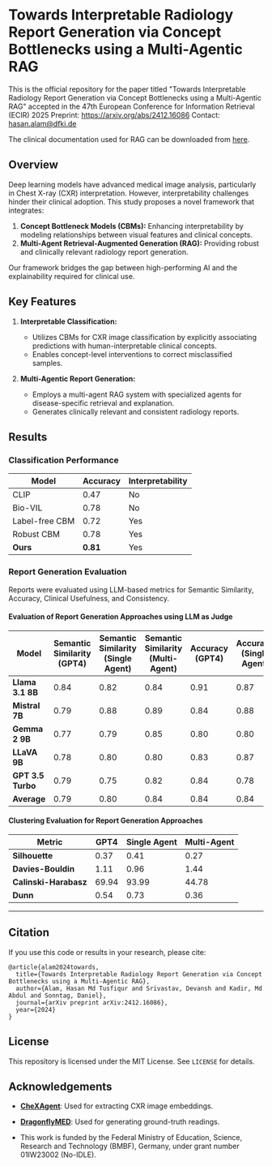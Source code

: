 
# Towards Interpretable Radiology Report Generation via Concept Bottlenecks using a Multi-Agentic RAG

This is the official repository for the paper titled "Towards Interpretable Radiology Report Generation via Concept Bottlenecks using a Multi-Agentic RAG" accepted in the 47th European Conference for Information Retrieval (ECIR) 2025 
Preprint: https://arxiv.org/abs/2412.16086
Contact: hasan.alam@dfki.de

The clinical documentation used for RAG can be downloaded from [here](https://drive.google.com/file/d/1w8aGQQoa6UKqDO260A-5-bMUuxYZ0F5D/view?usp=sharing).

## Overview

Deep learning models have advanced medical image analysis, particularly in Chest X-ray (CXR) interpretation. However, interpretability challenges hinder their clinical adoption. This study proposes a novel framework that integrates:

1. **Concept Bottleneck Models (CBMs):** Enhancing interpretability by modeling relationships between visual features and clinical concepts.
2. **Multi-Agent Retrieval-Augmented Generation (RAG):** Providing robust and clinically relevant radiology report generation.

Our framework bridges the gap between high-performing AI and the explainability required for clinical use.


## Key Features

1. **Interpretable Classification:**
   - Utilizes CBMs for CXR image classification by explicitly associating predictions with human-interpretable clinical concepts.
   - Enables concept-level interventions to correct misclassified samples.

2. **Multi-Agentic Report Generation:**
   - Employs a multi-agent RAG system with specialized agents for disease-specific retrieval and explanation.
   - Generates clinically relevant and consistent radiology reports.

## Results

### Classification Performance
| Model                     | Accuracy | Interpretability |
|---------------------------|----------|------------------|
| CLIP                      | 0.47     | No               |
| Bio-VIL                   | 0.78     | No               |
| Label-free CBM            | 0.72     | Yes              |
| Robust CBM                | 0.78     | Yes              |
| **Ours**                  | **0.81** | Yes              |

### Report Generation Evaluation
Reports were evaluated using LLM-based metrics for Semantic Similarity, Accuracy, Clinical Usefulness, and Consistency.

#### Evaluation of Report Generation Approaches using LLM as Judge

| **Model**            | **Semantic Similarity (GPT4)** | **Semantic Similarity (Single Agent)** | **Semantic Similarity (Multi-Agent)** | **Accuracy (GPT4)** | **Accuracy (Single Agent)** | **Accuracy (Multi-Agent)** | **Correctness (GPT4)** | **Correctness (Single Agent)** | **Correctness (Multi-Agent)** | **Clinical Usefulness (GPT4)** | **Clinical Usefulness (Single Agent)** | **Clinical Usefulness (Multi-Agent)** | **Consistency (GPT4)** | **Consistency (Single Agent)** | **Consistency (Multi-Agent)** |
|-----------------------|--------------------------------|-----------------------------------------|---------------------------------------|---------------------|----------------------------|----------------------------|------------------------|-------------------------------|-------------------------------|--------------------------------|----------------------------------------|----------------------------------------|-------------------------|--------------------------------|--------------------------------|
| **Llama 3.1 8B**      | 0.84                          | 0.82                                    | 0.84                                 | 0.91                | 0.87                       | 0.91                       | 0.92                   | 0.88                          | 0.91                          | 0.89                           | 0.85                                   | 0.84                                   | 0.93                    | 0.85                           | 0.89                           |
| **Mistral 7B**        | 0.79                          | 0.88                                    | 0.89                                 | 0.84                | 0.88                       | 0.94                       | 0.85                   | 0.85                          | 0.95                          | 0.88                           | 0.92                                   | 0.96                                   | 0.86                    | 0.88                           | 0.96                           |
| **Gemma 2 9B**        | 0.77                          | 0.79                                    | 0.85                                 | 0.80                | 0.80                       | 0.82                       | 0.81                   | 0.83                          | 0.87                          | 0.69                           | 0.67                                   | 0.78                                   | 0.76                    | 0.77                           | 0.83                           |
| **LLaVA 9B**          | 0.78                          | 0.80                                    | 0.80                                 | 0.83                | 0.87                       | 0.89                       | 0.86                   | 0.86                          | 0.91                          | 0.78                           | 0.82                                   | 0.86                                   | 0.80                    | 0.83                           | 0.89                           |
| **GPT 3.5 Turbo**     | 0.79                          | 0.75                                    | 0.82                                 | 0.84                | 0.78                       | 0.86                       | 0.86                   | 0.79                          | 0.88                          | 0.81                           | 0.75                                   | 0.86                                   | 0.84                    | 0.76                           | 0.88                           |
| **Average**           | 0.79                          | 0.80                                    | 0.84                                 | 0.84                | 0.84                       | 0.88                       | 0.86                   | 0.84                          | 0.90                          | 0.81                           | 0.80                                   | 0.86                                   | 0.84                    | 0.81                           | 0.89                           |


#### Clustering Evaluation for Report Generation Approaches

| **Metric**           | **GPT4** | **Single Agent** | **Multi-Agent** |
|-----------------------|----------|------------------|-----------------|
| **Silhouette**        | 0.37     | 0.41             | 0.27            |
| **Davies-Bouldin**    | 1.11     | 0.96             | 1.44            |
| **Calinski-Harabasz** | 69.94    | 93.99            | 44.78           |
| **Dunn**              | 0.54     | 0.73             | 0.36            |


---

## Citation
If you use this code or results in your research, please cite:

```
@article{alam2024towards,
  title={Towards Interpretable Radiology Report Generation via Concept Bottlenecks using a Multi-Agentic RAG},
  author={Alam, Hasan Md Tusfiqur and Srivastav, Devansh and Kadir, Md Abdul and Sonntag, Daniel},
  journal={arXiv preprint arXiv:2412.16086},
  year={2024}
}
```

## License
This repository is licensed under the MIT License. See `LICENSE` for details.

## Acknowledgements
- **[CheXAgent](https://huggingface.co/StanfordAIMI/CheXagent-8b)**: Used for extracting CXR image embeddings.
- **[DragonflyMED](https://huggingface.co/togethercomputer/Llama-3-8B-Dragonfly-Med-v1)**: Used for generating ground-truth readings.

- This work is funded by the Federal Ministry of Education, Science, Research and Technology (BMBF), Germany, under grant number 01IW23002 (No-IDLE).
